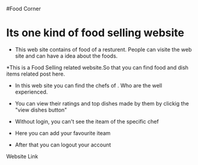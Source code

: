 #Food Corner

# Its one kind of food selling website

- This web site contains of food of a resturent. People can visite the web site and can have a idea about the foods.

\*This is a Food Selling related website.So that you can find food and dish items related post here.

- In this web site you can find the chefs of . Who are the well experienced.

- You can view their ratings and top dishes made by them by clickig the "view dishes button"

- Without login, you can't see the iteam of the specific chef

- Here you can add your favourite iteam

- After that you can logout your account

Website Link

#

